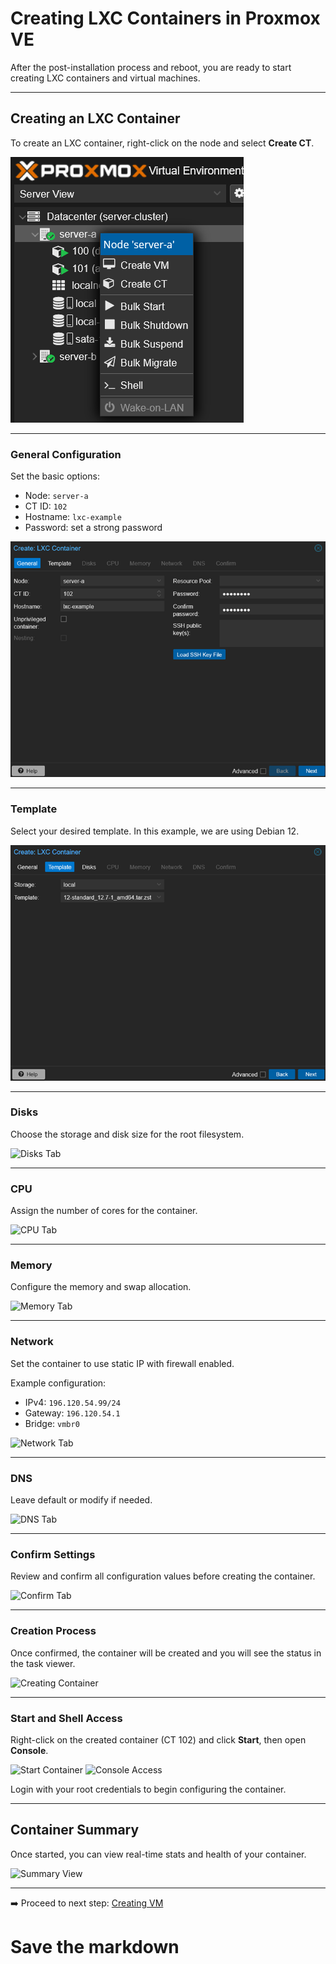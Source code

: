 # Creating LXC Containers in Proxmox VE

After the post-installation process and reboot, you are ready to start creating LXC containers and virtual machines.

---

## Creating an LXC Container

To create an LXC container, right-click on the node and select **Create CT**.

![Right-click node](../images/lxc-vm/lxcvm-rightclicknode.png)

---

### General Configuration

Set the basic options:
- Node: `server-a`
- CT ID: `102`
- Hostname: `lxc-example`
- Password: set a strong password

![General Tab](../images/lxc-vm/lxcvm-createlxc.png)

---

### Template

Select your desired template. In this example, we are using Debian 12.

![Template Tab](../images/lxc-vm/lxcvm-templatelxc.png)

---

### Disks

Choose the storage and disk size for the root filesystem.

![Disks Tab](lxcvm-diskslxc.png)

---

### CPU

Assign the number of cores for the container.

![CPU Tab](lxcvm-cpulxc.png)

---

### Memory

Configure the memory and swap allocation.

![Memory Tab](lxcvm-memory.png)

---

### Network

Set the container to use static IP with firewall enabled.

Example configuration:
- IPv4: `196.120.54.99/24`
- Gateway: `196.120.54.1`
- Bridge: `vmbr0`

![Network Tab](lxcvm-network.png)

---

### DNS

Leave default or modify if needed.

![DNS Tab](lxcvm-dns.png)

---

### Confirm Settings

Review and confirm all configuration values before creating the container.

![Confirm Tab](lxcvm-confirmlxc.png)

---

### Creation Process

Once confirmed, the container will be created and you will see the status in the task viewer.

![Creating Container](lxcvm-creatinglxc.png)

---

### Start and Shell Access

Right-click on the created container (CT 102) and click **Start**, then open **Console**.

![Start Container](lxcvm-startlxc.png)
![Console Access](lxcvm-shelllxc.png)

Login with your root credentials to begin configuring the container.

---

## Container Summary

Once started, you can view real-time stats and health of your container.

![Summary View](lxcvm-gotoshell.png)

---

➡️ Proceed to next step: [Creating VM](vm.md)

# Save the markdown 
